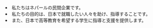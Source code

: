 <li>私たちはネパールの民間企業です。</li>
<li>私たちの目的は、日本で就職したい人々を助け、指導することです。</li>
<li>また、日本で高等教育を希望する学生に指導と支援を提供します。</li>